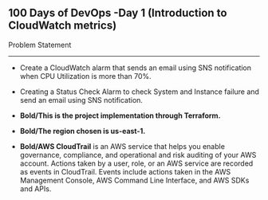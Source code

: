 100 Days of DevOps -Day 1 (Introduction to CloudWatch metrics)
---

Problem Statement
***
- Create a CloudWatch alarm that sends an email using SNS notification when CPU Utilization is more than 70%.
- Creating a Status Check Alarm to check System and Instance failure and send an email using SNS notification.


- **Bold/This is the project implementation through Terraform.**
- **Bold/The region chosen is us-east-1.**

- **Bold/AWS CloudTrail** is an AWS service that helps you enable governance, compliance, and operational and risk auditing of your AWS account. Actions taken by a user, role, or an AWS service are recorded as events in CloudTrail. Events include actions taken in the AWS Management Console, AWS Command Line Interface, and AWS SDKs and APIs.